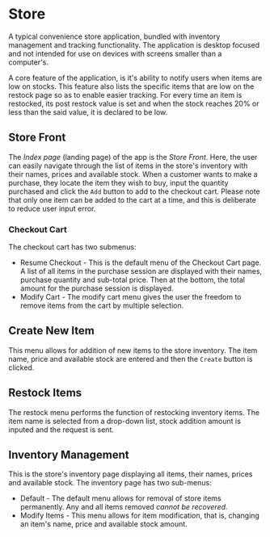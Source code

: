 # Store

A typical convenience store application, bundled with inventory management and tracking functionality.
The application is desktop focused and not intended for use on devices with screens smaller than a computer's.

A core feature of the application, is it's ability to notify users when items are low on stocks. This feature also lists the specific items that are low on the restock page so as to enable easier tracking. For every time an item is restocked, its post restock value is set and when the stock reaches 20% or less than the said value, it is declared to be low.

## Store Front
The *Index page* (landing page) of the app is the *Store Front*. Here, the user can easily navigate through the list of items in the store's inventory with their names, prices and available stock. When a customer wants to make a purchase, they locate the item they wish to buy, input the quantity purchased and click the `Add` button to add to the checkout cart. Please note that only one item can be added to the cart at a time, and this is deliberate to reduce user input error.

### Checkout Cart
The checkout cart has two submenus: 
- Resume Checkout - This is the default menu of the Checkout Cart page. A list of all items in the purchase session are displayed with their names, purchase quantity and sub-total price. Then at the bottom, the total amount for the purchase session is displayed.
- Modify Cart - The modify cart menu gives the user the freedom to remove items from the cart by multiple selection.

## Create New Item
This menu allows for addition of new items to the store inventory. The item name, price and available stock are entered and then the `Create` button is clicked.

## Restock Items
The restock menu performs the function of restocking inventory items. The item name is selected from a drop-down list, stock addition amount is inputed and the request is sent.

## Inventory Management
This is the store's inventory page displaying all items, their names, prices and available stock. The inventory page has two sub-menus:
- Default - The default menu allows for removal of store items permanently. Any and all items removed *cannot be recovered*. 
- Modify Items - This menu allows for item modification, that is, changing an item's name, price and available stock amount.